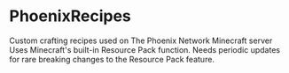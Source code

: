 # PhoenixRecipes
 Custom crafting recipes used on The Phoenix Network Minecraft server
Uses Minecraft's built-in Resource Pack function. Needs periodic updates for rare breaking changes to the Resource Pack feature. 
